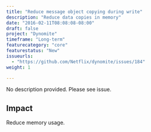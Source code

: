 ```yaml
---
title: "Reduce message object copying during write"
description: "Reduce data copies in memory"
date: "2016-02-11T08:08:08-08:00"
draft: false
project: "Dynomite"
timeframe: "Long-term"
featurecategory: "core"
featurestatus: "New"
issueurls: 
  - "https://github.com/Netflix/dynomite/issues/184"
weight: 1

---
```



No description provided. Please see issue.

## Impact

Reduce memory usage.
